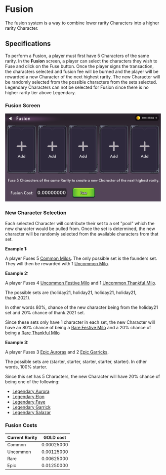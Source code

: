 # Fusion

The fusion system is a way to combine lower rarity Characters into a higher rarity Character.

## Specifications

To perform a Fusion, a player must first have 5 Characters of the same rarity. In the **Fusion** screen, a player can select the characters they wish to Fuse and click on the Fuse button. Once the player signs the transaction, the characters selected and fusion fee will be burned and the player will be rewarded a new Character of the next highest rarity. The new Character will be randomly selected from the possible characters from the sets selected. Legendary Characters can not be selected for Fusion since there is no higher rarity tier above Legendary.

### Fusion Screen

![Fusion Screen](img/fusion.png)

### New Character Selection

Each selected Character will contribute their set to a set "pool" which the new character would be pulled from. Once the set is determined, the new character will be randomly selected from the available characters from that set.

**Example 1:**

A player Fuses 5 [Common Milos](https://wax.atomichub.io/explorer/template/wax-mainnet/blokchainrpg/Milo_358969). The only possible set is the founders set. They will then be rewarded with 1 [Uncommon Milo](https://wax.atomichub.io/explorer/template/wax-mainnet/blokchainrpg/Milo_358972).

**Example 2:**

A player Fuses 4 [Uncommon Festive Milo](https://wax.atomichub.io/explorer/template/wax-mainnet/blokchainrpg/Festive-Milo_400942) and 1 [Uncommon Thankful Milo](https://wax.atomichub.io/explorer/template/wax-mainnet/blokchainrpg/Thankful-Milo_366835).

The possible sets are (holiday21, holiday21, holiday21, holiday21, thank.2021).

In other words 80%, chance of the new character being from the holiday21 set and 20% chance of thank.2021 set.

Since these sets only have 1 character in each set, the new Character will have an 80% chance of being a [Rare Festive Milo](https://wax.atomichub.io/explorer/template/wax-mainnet/blokchainrpg/Festive-Milo_400944) and a 20% chance of being a [Rare Thankful Milo](https://wax.atomichub.io/explorer/template/wax-mainnet/blokchainrpg/Thankful-Milo_366837)

**Example 3:**

A player Fuses 3 [Epic Auroras](https://wax.atomichub.io/explorer/template/wax-mainnet/brpg/Aurora_497759) and 2 [Epic Garricks](https://wax.atomichub.io/explorer/template/wax-mainnet/brpg/Garrick_497762).

The possible sets are (starter, starter, starter, starter, starter). In other words, 100% starter.

Since this set has 5 Characters, the new Character will have 20% chance of being one of the following:

- [Legendary Aurora](https://wax.atomichub.io/explorer/template/wax-mainnet/brpg/Aurora_497764)
- [Legendary Elon](https://wax.atomichub.io/explorer/template/wax-mainnet/brpg/Elon_497765)
- [Legendary Faye](https://wax.atomichub.io/explorer/template/wax-mainnet/brpg/Faye_497766)
- [Legendary Garrick](https://wax.atomichub.io/explorer/template/wax-mainnet/brpg/Garrick_497767)
- [Legendary Salazar](https://wax.atomichub.io/explorer/template/wax-mainnet/brpg/Salazar_497768)

### Fusion Costs

| Current Rarity | GOLD cost  |
| -------------- | ---------- |
| Common         | 0.00025000 |
| Uncommon       | 0.00125000 |
| Rare           | 0.00625000 |
| Epic           | 0.01250000 |
